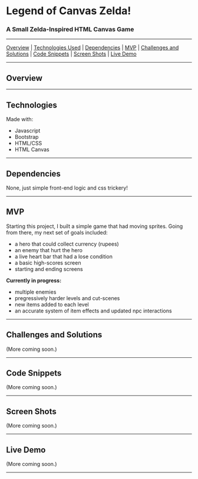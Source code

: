 # Legend of Canvas Zelda!
### A Small Zelda-Inspired HTML Canvas Game

***

[Overview](https://github.com/AndyTuttle12/canvas-game#overview)   |   [Technologies Used](https://github.com/AndyTuttle12/canvas-game#technologies)   |   [Dependencies](https://github.com/AndyTuttle12/canvas-game#dependencies)   |   [MVP](https://github.com/AndyTuttle12/canvas-game#mvp)   |  [Challenges and Solutions](https://github.com/AndyTuttle12/canvas-game#challenges-and-solutions)   |   [Code Snippets](https://github.com/AndyTuttle12/canvas-game#code-snippets)   |   [Screen Shots](https://github.com/AndyTuttle12/canvas-game#screen-shots)   |   [Live Demo](https://github.com/AndyTuttle12/canvas-game#demo)

---

## Overview

---

## Technologies

Made with: 
- Javascript
- Bootstrap
- HTML/CSS
- HTML Canvas

---

## Dependencies

None, just simple front-end logic and css trickery!

---

## MVP

Starting this project, I built a simple game that had moving sprites. Going from there, my next set of goals included:
- a hero that could collect currency (rupees)
- an enemy that hurt the hero
- a live heart bar that had a lose condition
- a basic high-scores screen
- starting and ending screens

**Currently in progress:**
- multiple enemies
- pregressively harder levels and cut-scenes
- new items added to each level
- an accurate system of item effects and updated npc interactions

---

## Challenges and Solutions

(More coming soon.)

---

## Code Snippets

(More coming soon.)

---

## Screen Shots

(More coming soon.)

---

## Live Demo

(More coming soon.)

---